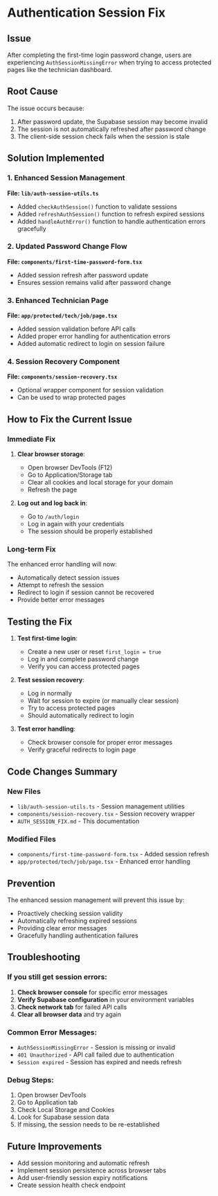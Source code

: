 # Authentication Session Fix

## Issue

After completing the first-time login password change, users are experiencing `AuthSessionMissingError` when trying to access protected pages like the technician dashboard.

## Root Cause

The issue occurs because:
1. After password update, the Supabase session may become invalid
2. The session is not automatically refreshed after password change
3. The client-side session check fails when the session is stale

## Solution Implemented

### 1. Enhanced Session Management

**File: `lib/auth-session-utils.ts`**
- Added `checkAuthSession()` function to validate sessions
- Added `refreshAuthSession()` function to refresh expired sessions
- Added `handleAuthError()` function to handle authentication errors gracefully

### 2. Updated Password Change Flow

**File: `components/first-time-password-form.tsx`**
- Added session refresh after password update
- Ensures session remains valid after password change

### 3. Enhanced Technician Page

**File: `app/protected/tech/job/page.tsx`**
- Added session validation before API calls
- Added proper error handling for authentication errors
- Added automatic redirect to login on session failure

### 4. Session Recovery Component

**File: `components/session-recovery.tsx`**
- Optional wrapper component for session validation
- Can be used to wrap protected pages

## How to Fix the Current Issue

### Immediate Fix

1. **Clear browser storage**:
   - Open browser DevTools (F12)
   - Go to Application/Storage tab
   - Clear all cookies and local storage for your domain
   - Refresh the page

2. **Log out and log back in**:
   - Go to `/auth/login`
   - Log in again with your credentials
   - The session should be properly established

### Long-term Fix

The enhanced error handling will now:
- Automatically detect session issues
- Attempt to refresh the session
- Redirect to login if session cannot be recovered
- Provide better error messages

## Testing the Fix

1. **Test first-time login**:
   - Create a new user or reset `first_login = true`
   - Log in and complete password change
   - Verify you can access protected pages

2. **Test session recovery**:
   - Log in normally
   - Wait for session to expire (or manually clear session)
   - Try to access protected pages
   - Should automatically redirect to login

3. **Test error handling**:
   - Check browser console for proper error messages
   - Verify graceful redirects to login page

## Code Changes Summary

### New Files
- `lib/auth-session-utils.ts` - Session management utilities
- `components/session-recovery.tsx` - Session recovery wrapper
- `AUTH_SESSION_FIX.md` - This documentation

### Modified Files
- `components/first-time-password-form.tsx` - Added session refresh
- `app/protected/tech/job/page.tsx` - Enhanced error handling

## Prevention

The enhanced session management will prevent this issue by:
- Proactively checking session validity
- Automatically refreshing expired sessions
- Providing clear error messages
- Gracefully handling authentication failures

## Troubleshooting

### If you still get session errors:

1. **Check browser console** for specific error messages
2. **Verify Supabase configuration** in your environment variables
3. **Check network tab** for failed API calls
4. **Clear all browser data** and try again

### Common Error Messages:

- `AuthSessionMissingError` - Session is missing or invalid
- `401 Unauthorized` - API call failed due to authentication
- `Session expired` - Session has expired and needs refresh

### Debug Steps:

1. Open browser DevTools
2. Go to Application tab
3. Check Local Storage and Cookies
4. Look for Supabase session data
5. If missing, the session needs to be re-established

## Future Improvements

- Add session monitoring and automatic refresh
- Implement session persistence across browser tabs
- Add user-friendly session expiry notifications
- Create session health check endpoint
